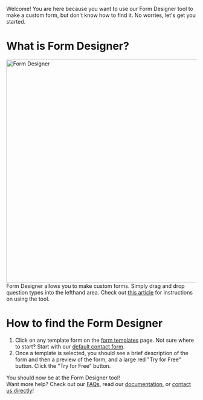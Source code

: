 Welcome! You are here because you want to use our Form Designer tool to make a custom form, but don't know how to find it. No worries, let's get you started.
# What is Form Designer?
<img src="src" width="800" height="589" alt="Form Designer"></a>
Form Designer allows you to make custom forms. Simply drag and drop question types into the lefthand area. Check out [this article](https://github.com/furiouscollective/formkeep-docs/blob/ghoffmann-features/_docs/2021-10-05-feature-form-designer.md) for instructions on using the tool.

# How to find the Form Designer
1. Click on any template form on the [form templates](https://formkeep.com/template_forms) page. Not sure where to start? Start with our [default contact form](https://formkeep.com/template_forms/contact-us-form?click=1).
2. Once a template is selected, you should see a brief description of the form and then a preview of the form, and a large red "Try for Free" button. Click the "Try for Free" button.

You should now be at the Form Designer tool! <br>
Want more help? Check out our [FAQs](https://support.formkeep.com/pages/faq/), read our [documentation](https://support.formkeep.com/pages/explore-topics/), or [contact us directly](https://support.formkeep.com/pages/contact/)! 